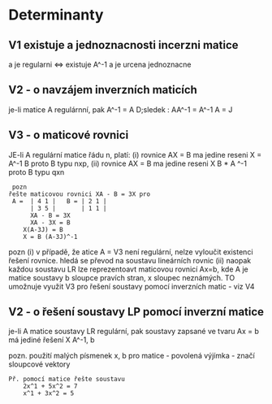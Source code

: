 <h1>Determinanty</h1>

<h2>V1 existuje a jednoznacnosti incerzni matice </h2>
    a je regularni <=> existuje A^-1 a je urcena jednoznacne

<h2>V2 - o navzájem inverzních maticích </h2>
    je-li matice A regulárnní, pak A^-1  = A
    D;sledek : AA^-1 = A^-1 A  = J

<h2>V3 - o maticové rovnici</h2>
    JE-li A regulární matice řádu n, platí:
    (i) rovnice AX = B ma jedine reseni X = A^-1 B proto B typu nxp,
    (ii) rovnice AX = B ma jedine reseni X B * A ^-1 proto B typu qxn

     pozn
    řešte maticovou rovnici XA - B = 3X pro
     A =  | 4 1 |   B = | 2 1 |
          | 3 5 |       | 1 1 |
          XA - B = 3X 
          XA - 3X = B
        X(A-3J) = B
        X = B (A-3J)^-1

pozn 
    (i) v případě, že atice A = V3 není regulární, nelze vyloučit existenci řešení rovnice. hledá se převod na soustavu lineárních rovnic
    (ii) naopak každou soustavu LR lze reprezentoavt maticovou rovnicí Ax=b, kde A je matice soustavy b sloupce pravích stran,
        x sloupec neznámých. TO umožnuje využit V3 pro řešení soustavy pomocí inverzních matic - viz V4

<h2>V2 - o řešení soustavy LP pomocí inverzní matice</h2>
    je-li A matice soustavy LR regulární, pak soustavy zapsané ve tvaru Ax = b má jediné řešení X A^-1, b

pozn. použití malých písmenek x, b pro matice 
    - povolená výjímka - značí sloupcové vektory 

    Př. pomocí matice řešte soustavu    
        2x^1 + 5x^2 = 7
        x^1 + 3x^2 = 5 